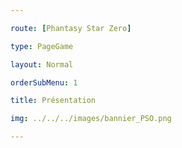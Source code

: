 ```yaml
---

route: [Phantasy Star Zero]

type: PageGame

layout: Normal

orderSubMenu: 1

title: Présentation

img: ../../../images/bannier_PSO.png

---
```

